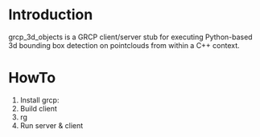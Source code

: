 # Introduction
grcp_3d_objects is a GRCP client/server stub for executing Python-based 3d bounding box detection on pointclouds from within a C++ context.

# HowTo
1. Install grcp:
2. Build client
3. rg
4. Run server & client